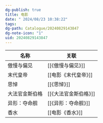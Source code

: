 ```yaml
---
dg-publish: true
title: 电影
date: " 2024/08/23 10:38:22"
tags: 
dg-path: Catalogue/20240829143847
dg-note-icon: "1"
uid: 20240829143847
---
```


| 名称       | 关联            |
| -------- | ------------- |
| 傲慢与偏见    | [[《傲慢与偏见》]]   |
| 末代皇帝     | [[电影《末代皇帝》]]  |
| 思悼       | [[《思悼》]]      |
| 大法官金斯伯格  | [[《大法官金斯伯格》]] |
| 异形：夺命舰   | [[《异形：夺命舰》]]  |
| 香水       | [[电影《香水》]]    |



